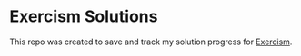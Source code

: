 # Exercism Solutions

This repo was created to save and track my solution progress for [Exercism](http://exercism.io).
